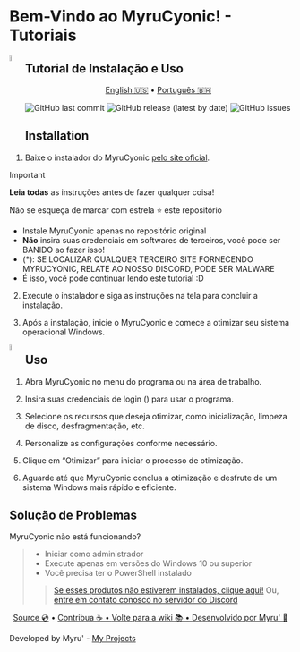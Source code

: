 <h1 allign="center">
    Bem-Vindo ao MyruCyonic! - Tutoriais 
</h1>

<picture><img align="left" src="https://github.com/FynxCyonic/FynxCyonic/tree/stable/assets/install_icon.jpg" width="5%"/></picture>
## Tutorial de Instalação e Uso

<p align="center">
  <a href="https://github.com/FynxCyonic/FynxCyonic/blob/stable/docs/bookmarks/installation/en-us.md">English 🇺🇸</a>
  •
  <a href="https://github.com/FynxCyonic/FynxCyonic/blob/stable/docs/bookmarks/installataion/pt-br.md">Português 🇧🇷</a>
</p>


<p align="center">
   <a>

   ![GitHub last commit](https://img.shields.io/github/last-commit/FynxCyonic/FynxCyonic)
   ![GitHub release (latest by date)](https://img.shields.io/github/v/release/FynxCyonic/FynxCyonic)
   ![GitHub issues](https://img.shields.io/github/issues/FynxCyonic/FynxCyonic)
  </a>  
</p>

## Installation


1. Baixe o instalador do MyruCyonic [pelo site oficial](https://github.com/FynxCyonic/FynxCyonic/releases/).

> [!IMPORTANT]
> **Leia todas** as instruções antes de fazer qualquer coisa!
>
> Não se esqueça de marcar com estrela ⭐ este repositório
> - Instale MyruCyonic apenas no repositório original
> - **Não** insira suas credenciais em softwares de terceiros, você pode ser BANIDO ao fazer isso!
> - (*): SE LOCALIZAR QUALQUER TERCEIRO SITE FORNECENDO MYRUCYONIC, RELATE AO NOSSO DISCORD, PODE SER MALWARE
> - É isso, você pode continuar lendo este tutorial :D


2. Execute o instalador e siga as instruções na tela para concluir a instalação.

3. Após a instalação, inicie o MyruCyonic e comece a otimizar seu sistema operacional Windows.


<picture><img align="left" src="https://github.com/FynxCyonic/FynxCyonic/tree/stable/assets/user_icon.jpg" width="5%"/></picture>
## Uso


1. Abra MyruCyonic no menu do programa ou na área de trabalho.

2. Insira suas credenciais de login () para usar o programa.

3. Selecione os recursos que deseja otimizar, como inicialização, limpeza de disco, desfragmentação, etc.

4. Personalize as configurações conforme necessário.

5. Clique em “Otimizar” para iniciar o processo de otimização.

6. Aguarde até que MyruCyonic conclua a otimização e desfrute de um sistema Windows mais rápido e eficiente.

## Solução de Problemas

MyruCyonic não está funcionando?
> - Iniciar como administrador
> - Execute apenas em versões do Windows 10 ou superior
> - Você precisa ter o PowerShell instalado
>> [Se esses produtos não estiverem instalados, clique aqui!](https://github.com/PowerShell/PowerShell/releases/download/v7.4.2/PowerShell-7.4.2-win-x64.msi)
>> Ou, [entre em contato conosco no servidor do Discord](https://discord.gg/a5tXD92Y38)

<final-de-pagina>

<watermark-footer>

<p align="center">
  <a href="https://github.com/FynxCyonic/FynxCyonic">Source 💿</a>
  •
  <a href="https://github.com/FynxCyonic/FynxCyonic/blob/stable/contribute.md">Contribua ☕
  •
  <a href="https://github.com/FynxCyonic/FynxCyonic/blob/stable/readme.md">Volte para a wiki 📚
  •
  <a href="https://github.com/worbadillitics/">Desenvolvido por Myru' 🎈
  </a>
  
</p>

</watermark-footer>

Developed by Myru' - [My Projects](https://github.com/Worbadillitics)

<final-de-pagina>